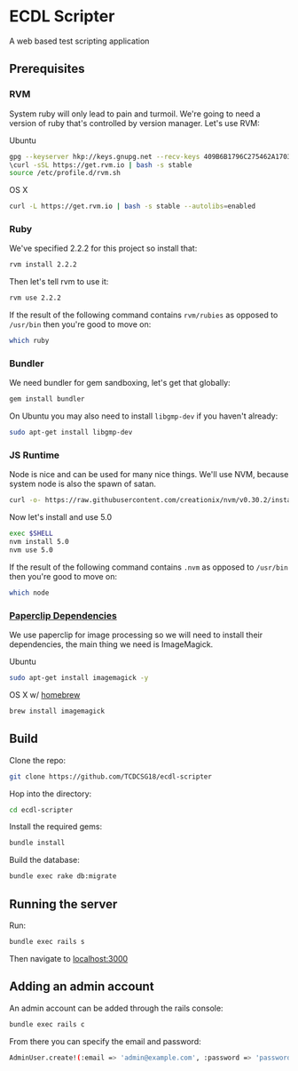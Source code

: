 # ECDL Scripter
A web based test scripting application


## Prerequisites

### RVM
System ruby will only lead to pain and turmoil. We're going to need a version of ruby that's controlled by version manager. Let's use RVM:

Ubuntu
```bash
gpg --keyserver hkp://keys.gnupg.net --recv-keys 409B6B1796C275462A1703113804BB82D39DC0E3
\curl -sSL https://get.rvm.io | bash -s stable
source /etc/profile.d/rvm.sh
```
OS X
```bash
curl -L https://get.rvm.io | bash -s stable --autolibs=enabled
```

### Ruby
We've specified 2.2.2 for this project so install that:
```bash
rvm install 2.2.2
```
Then let's tell rvm to use it:
```bash
rvm use 2.2.2
```
If the result of the following command contains `rvm/rubies` as opposed to `/usr/bin` then you're good to move on:
```bash
which ruby
```

### Bundler
We need bundler for gem sandboxing, let's get that globally:
```bash
gem install bundler
```
On Ubuntu you may also need to install `libgmp-dev` if you haven't already:
```bash
sudo apt-get install libgmp-dev
```

### JS Runtime
Node is nice and can be used for many nice things. We'll use NVM, because system node is also the spawn of satan.
```bash
curl -o- https://raw.githubusercontent.com/creationix/nvm/v0.30.2/install.sh | bash
```

Now let's install and use 5.0
```bash
exec $SHELL
nvm install 5.0
nvm use 5.0
```
If the result of the following command contains `.nvm` as opposed to `/usr/bin` then you're good to move on:
```bash
which node
```

### [Paperclip Dependencies](https://github.com/thoughtbot/paperclip#requirements)
We use paperclip for image processing so we will need to install their dependencies, the main thing we need is ImageMagick.

Ubuntu
```bash
sudo apt-get install imagemagick -y
```
OS X w/ [homebrew](https://github.com/Homebrew/homebrew)
```bash
brew install imagemagick
```



## Build
Clone the repo:
```bash
git clone https://github.com/TCDCSG18/ecdl-scripter
```
Hop into the directory:
```bash
cd ecdl-scripter
```
Install the required gems:
```bash
bundle install
```
Build the database:
```bash
bundle exec rake db:migrate
```

## Running the server
Run:
```bash
bundle exec rails s
```
Then navigate to [localhost:3000](localhost:3000)

## Adding an admin account
An admin account can be added through the rails console:
```bash
bundle exec rails c
```
From there you can specify the email and password:
```bash
AdminUser.create!(:email => 'admin@example.com', :password => 'password', :password_confirmation => 'password')
```
